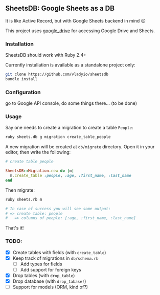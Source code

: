 ## SheetsDB: Google Sheets as a DB

It is like Active Record, but with Google Sheets backend in mind :wink:

This project uses [google_drive](https://github.com/gimite/google-drive-ruby) for accessing Google Drive and Sheets.

### Installation

SheetsDB should work with Ruby 2.4+

Currently installation is available as a standalone project only:

```bash
git clone https://github.com/vladyio/sheetsdb
bundle install
```

### Configuration

go to Google API console, do some things there...  (to be done)

### Usage

Say one needs to create a migration to create a table `People`:

```bash
ruby sheets.db g migration create_table_people
```

A new migration will be created at `db/migrate` directory. Open it in your editor, then write the following:

```ruby
# create table people

SheetsDB::Migration.new do |m|
  m.create_table :people, :age, :first_name, :last_name
end
```

Then migrate:

```bash
ruby sheets.rb m

# In case of success you will see some output:
# => create table: people
#   => columns of people: [:age, :first_name, :last_name]
```

That's it!

### TODO:

- [x] Create tables with fields (with `create_table`)
- [x] Keep track of migrations in `db/schema.rb`
  - [ ] Add types for fields
  - [ ] Add support for foreign keys
- [x] Drop tables (with `drop_table`)
- [x] Drop database (with `drop_tabase!`)
- [ ] Support for models (ORM, kind of?)
